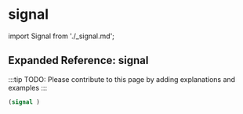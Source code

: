 # signal

import Signal from './_signal.md';

<Signal />

## Expanded Reference: signal

:::tip
TODO: Please contribute to this page by adding explanations and examples
:::

```lisp
(signal )
```
